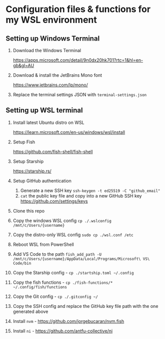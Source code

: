 # Configuration files & functions for my WSL environment

## Setting up Windows Terminal

1. Download the Windows Terminal

   https://apps.microsoft.com/detail/9n0dx20hk701?rtc=1&hl=en-gb&gl=AU

2. Download & install the JetBrains Mono font

   https://www.jetbrains.com/lp/mono/

3. Replace the terminal settings JSON with `terminal-settings.json`

## Setting up WSL terminal

1. Install latest Ubuntu distro on WSL

   https://learn.microsoft.com/en-us/windows/wsl/install

2. Setup Fish

   https://github.com/fish-shell/fish-shell

3. Setup Starship

   https://starship.rs/

4. Setup GitHub authentication

   1. Generate a new SSH key `ssh-keygen -t ed25519 -C "github_email"`
   2. `cat` the public key file and copy into a new GitHub SSH key https://github.com/settings/keys

5. Clone this repo
6. Copy the windows WSL config `cp ./.wslconfig /mnt/c/Users/{username}`
7. Copy the distro-only WSL config `sudo cp ./wsl.conf /etc`
8. Reboot WSL from PowerShell
9. Add VS Code to the path `fish_add_path -U /mnt/c/Users/{username}/AppData/Local/Programs/Microsoft\ VS\ Code/bin`
10. Copy the Starship config - `cp ./startship.toml ~/.config`
11. Copy the fish functions - `cp ./fish-functions/* ~/.config/fish/functions`
12. Copy the Git config - `cp ./.gitconfig ~/`
13. Copy the SSH config and replace the GitHub key file path with the one generated above
14. Install `nvm` - https://github.com/jorgebucaran/nvm.fish
15. Install `ni` - https://github.com/antfu-collective/ni
